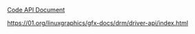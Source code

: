 



[Code API Document](https://01.org/linuxgraphics/gfx-docs/drm/core-api/kernel-api.html?highlight=alloc_chrdev_region#the-linux-kernel-api)

https://01.org/linuxgraphics/gfx-docs/drm/driver-api/index.html

